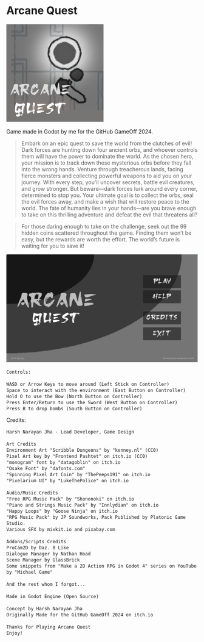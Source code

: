 # Arcane Quest

![logo](icon.svg)

Game made in Godot by me for the GitHub GameOff 2024.

> Embark on an epic quest to save the world from the clutches of evil! Dark forces are hunting down four ancient orbs, and whoever controls them will have the power to dominate the world. As the chosen hero, your mission is to track down these mysterious orbs before they fall into the wrong hands.
> Venture through treacherous lands, facing fierce monsters and collecting powerful weapons to aid you on your journey. With every step, you'll uncover secrets, battle evil creatures, and grow stronger. But beware—dark forces lurk around every corner, determined to stop you.
> Your ultimate goal is to collect the orbs, seal the evil forces away, and make a wish that will restore peace to the world. The fate of humanity lies in your hands—are you brave enough to take on this thrilling adventure and defeat the evil that threatens all?

> For those daring enough to take on the challenge, seek out the 99 hidden coins scattered throughout the game. Finding them won’t be easy, but the rewards are worth the effort. The world’s future is waiting for you to save it! 

![cover](Screenshots/cover.png)

```
Controls:

WASD or Arrow Keys to move around (Left Stick on Controller)
Space to interact with the environment (East Button on Controller)
Hold O to use the Bow (North Button on Controller)
Press Enter/Return to use the Sword (West Button on Controller)
Press B to drop bombs (South Button on Controller)
```
Credits:

```
Harsh Narayan Jha - Lead Developer, Game Design

Art Credits
Environment Art "Scribble Dungeons" by "kenney.nl" (CC0)
Pixel Art key by "Frontend Pashtet" on itch.io (CC0)
"monogram" font by "datagoblin" on itch.io
"Osake Font" by "dafonts.com"
"Spinning Pixel Art Coin" by "ThePeeps191" on itch.io
"Pixelarium UI" by "LukeThePolice" on itch.io

Audio/Music Credits
"Free RPG Music Pack" by "Shononoki" on itch.io
"Piano and Strings Music Pack" by "Innlydian" on itch.io
"Happy Loops" by "Goose Ninja" on itch.io
"RPG Music Pack" by JP Soundworks, Pack Published by Platonic Game Studio.
Various SFX by mixkit.io and pixabay.com

Addons/Scripts Credits
ProCam2D by Daz. B Like
Dialogue Manager by Nathan Hoad
Scene Manager by GlassBrick
Some snippets from "Make a 2D Action RPG in Godot 4" series on YouTube by "Michael Game"

And the rest whom I forgot...

Made in Godot Engine (Open Source)

Concept by Harsh Narayan Jha
Originally Made for the GitHub GameOff 2024 on itch.io

Thanks for Playing Arcane Quest
Enjoy! 
```
